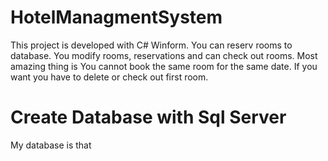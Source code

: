 # HotelManagmentSystem

This project is developed with C# Winform. You can reserv rooms to database. You modify rooms, reservations and can check out rooms. Most amazing thing is 
You cannot book the same room for the same date. If you want you have to delete or check out first room. 
# Create Database with Sql Server

My database is that

